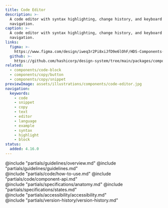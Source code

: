 ```yaml
---
title: Code Editor
description: >-
  A code editor with syntax highlighting, change history, and keyboard
  navigation.
caption: >-
  A code editor with syntax highlighting, change history, and keyboard
  navigation.
links:
  figma: >-
    https://www.figma.com/design/iweq3r2Pi8xiJfD9e6lOhF/HDS-Components-v2.0?m=auto&node-id=69795-4433&t=WuWetCw0HQ2E5TJa-1
  github: >-
    https://github.com/hashicorp/design-system/tree/main/packages/components/src/components/hds/code-editor
related:
  - components/code-block
  - components/copy/button
  - components/copy/snippet
previewImage: assets/illustrations/components/code-editor.jpg
navigation:
  keywords:
    - code
    - snippet
    - copy
    - text
    - editor
    - language
    - example
    - syntax
    - highlight
    - block
status:
  added: 4.16.0
---
```


<section data-tab="Guidelines">
  @include "partials/guidelines/overview.md"
  @include "partials/guidelines/guidelines.md"
</section>

<section data-tab="Code">
  @include "partials/code/how-to-use.md"
  @include "partials/code/component-api.md"
</section>

<section data-tab="Specifications">
  @include "partials/specifications/anatomy.md"
  @include "partials/specifications/states.md"
</section>

<section data-tab="Accessibility">
  @include "partials/accessibility/accessibility.md"
</section>

<section data-tab="Version history">
  @include "partials/version-history/version-history.md"
</section>
